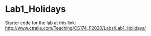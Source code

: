 # Lab1_Holidays

Starter code for the lab at this link:
http://www.ctralie.com/Teaching/CS174_F2020/Labs/Lab1_Holidays/